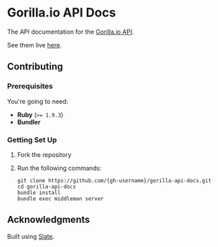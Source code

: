 # Gorilla.io API Docs

The API documentation for the [Gorilla.io API](http://gorilla.io).

See them live [here](http://docs.gorilla.io).

## Contributing

### Prerequisites

You're going to need:

- **Ruby** (`>= 1.9.3`)
- **Bundler**

### Getting Set Up

1. Fork the repository
2. Run the following commands:

    ```shell
    git clone https://github.com/{gh-username}/gorilla-api-docs.git
    cd gorilla-api-docs
    bundle install
    bundle exec middleman server
    ```

## Acknowledgments

Built using [Slate](http://tripit.github.io/slate).
